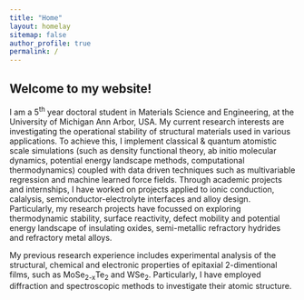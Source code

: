 ```yaml
---
title: "Home"
layout: homelay
sitemap: false
author_profile: true
permalink: /
---
```


## Welcome to my website!

I am a 5<sup>th</sup> year doctoral student in Materials Science and Engineering, at the University of Michigan Ann Arbor, USA. My current research interests are investigating the operational stability of structural materials used in various applications. To achieve this, I implement classical & quantum atomistic scale simulations (such as density functional theory, ab initio molecular dynamics, potential energy landscape methods, computational thermodynamics) coupled with data driven techniques such as multivariable regression and machine learned force fields. Through academic projects and internships, I have worked on projects applied to ionic conduction, calalysis, semiconductor-electrolyte interfaces and alloy design. Particularly, my research projects have focussed on exploring  thermodynamic stability, surface reactivity, defect mobility and potential energy landscape of insulating oxides, semi-metallic refractory hydrides and refractory metal alloys.

My previous research experience includes experimental analysis of the structural, chemical and electronic properties of epitaxial 2-dimentional films, such as MoSe<sub>2-x</sub>Te<sub>2</sub> and WSe<sub>2</sub>. Particularly, I have employed diffraction and spectroscopic methods to investigate their atomic structure. 


